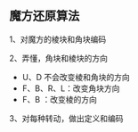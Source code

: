## 魔方还原算法



1、对魔方的棱块和角块编码

2、弄懂，角块和棱块的方向

- U、D 不会改变棱和角块的方向
- F、B、R、L：改变角块方向
- F、B ：改变棱的方向

3、对每种转动，做出定义和编码
